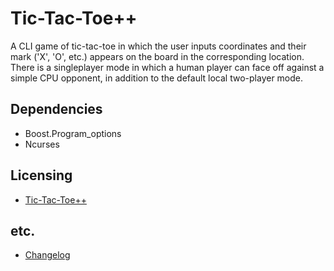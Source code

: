 # Tic-Tac-Toe++

A CLI game of tic-tac-toe in which the user inputs
coordinates and their mark ('X', 'O', etc.) appears on the board in the corresponding
location. There is a singleplayer mode in which a human player
can face off against a simple CPU opponent, in addition to the default local two-player mode.

## Dependencies
 - Boost.Program_options
 - Ncurses

## Licensing
 - [Tic-Tac-Toe++](LICENSE.txt)

## etc.
 - [Changelog](changelog.txt)
